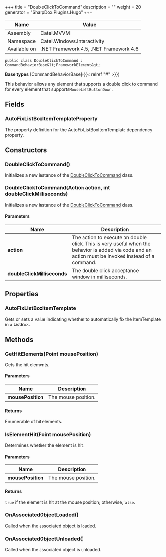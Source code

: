 

+++
title = "DoubleClickToCommand" 
description = ""
weight = 20
generator = "SharpDox.Plugins.Hugo"
+++

Name|Value
---|---
Assembly|Catel.MVVM
Namespace|Catel.Windows.Interactivity
Available on|.NET Framework 4.5, .NET Framework 4.6

```
public class DoubleClickToCommand : CommandBehaviorBase&lt;FrameworkElement&gt;
```

**Base types**
[CommandBehaviorBase]({{&lt; relref "#" &gt;}})

This behavior allows any element that supports a double click to command for every element that supports`MouseLeftButtonDown`.

## Fields

### AutoFixListBoxItemTemplateProperty

The property definition for the AutoFixListBoxItemTemplate dependency property.

## Constructors

### DoubleClickToCommand()

Initializes a new instance of the [DoubleClickToCommand](#) class.

### DoubleClickToCommand(Action action, int doubleClickMilliseconds)

Initializes a new instance of the [DoubleClickToCommand](#) class.

#### Parameters

Name|Description
---|---
**action**|The action to execute on double click. This is very useful when the behavior is added via code and an action must be invoked instead of a command.
**doubleClickMilliseconds**|The double click acceptance window in milliseconds.

## Properties

### AutoFixListBoxItemTemplate

Gets or sets a value indicating whether to automatically fix the ItemTemplate in a ListBox.

## Methods

### GetHitElements(Point mousePosition)

Gets the hit elements.

#### Parameters

Name|Description
---|---
**mousePosition**|The mouse position.

#### Returns

Enumerable of hit elements.

### IsElementHit(Point mousePosition)

Determines whether the element is hit.

#### Parameters

Name|Description
---|---
**mousePosition**|The mouse position.

#### Returns

`true` if the element is hit at the mouse position; otherwise,`false`.

### OnAssociatedObjectLoaded()

Called when the associated object is loaded.

### OnAssociatedObjectUnloaded()

Called when the associated object is unloaded.

